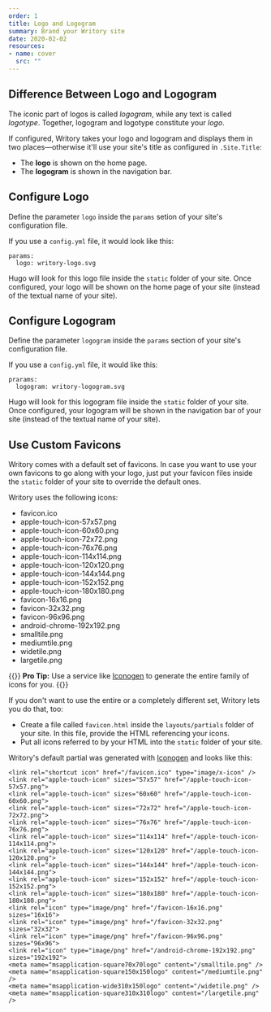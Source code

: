 ```yaml
---
order: 1
title: Logo and Logogram
summary: Brand your Writory site
date: 2020-02-02
resources:
- name: cover
  src: ""
---
```


## Difference Between Logo and Logogram

The iconic part of logos is called *logogram*, while any text is called *logotype*. Together, logogram and logotype constitute your *logo*.

If configured, Writory takes your logo and logogram and displays them in two places—otherwise it'll use your site's title as configured in ``.Site.Title``:

* The **logo** is shown on the home page.
* The **logogram** is shown in the navigation bar.

## Configure Logo

Define the parameter ``logo`` inside the ``params`` setion of your site's configuration file.

If you use a ``config.yml`` file, it would look like this:

```
params:
  logo: writory-logo.svg
```

Hugo will look for this logo file inside the ``static`` folder of your site. Once configured, your logo will be shown on the home page of your site (instead of the textual name of your site).

## Configure Logogram

Define the parameter ``logogram`` inside the ``params`` section of your site's configuration file.

If you use a ``config.yml`` file, it would like this:

```
prarams:
  logogram: writory-logogram.svg
```

Hugo will look for this logogram file inside the ``static`` folder of your site. Once configured, your logogram will be shown in the navigation bar of your site (instead of the textual name of your site).

## Use Custom Favicons

Writory comes with a default set of favicons. In case you want to use your own favicons to go along with your logo, just put your favicon files inside the ``static`` folder of your site to override the default ones.

Writory uses the following icons:

* favicon.ico
* apple-touch-icon-57x57.png
* apple-touch-icon-60x60.png
* apple-touch-icon-72x72.png
* apple-touch-icon-76x76.png
* apple-touch-icon-114x114.png
* apple-touch-icon-120x120.png
* apple-touch-icon-144x144.png
* apple-touch-icon-152x152.png
* apple-touch-icon-180x180.png
* favicon-16x16.png
* favicon-32x32.png
* favicon-96x96.png
* android-chrome-192x192.png
* smalltile.png
* mediumtile.png
* widetile.png
* largetile.png

{{<alert class="sy-alert-secondary my-5">}}
**Pro Tip:** Use a service like [Iconogen](https://digitalagencyrankings.com/iconogen/) to generate the entire family of icons for you.
{{</alert>}}

If you don't want to use the entire or a completely different set, Writory lets you do that, too:

* Create a file called ``favicon.html`` inside the ``layouts/partials`` folder of your site. In this file, provide the HTML referencing your icons.
* Put all icons referred to by your HTML into the ``static`` folder of your site.

Writory's default partial was generated with [Iconogen](https://digitalagencyrankings.com/iconogen/) and looks like this:

```
<link rel="shortcut icon" href="/favicon.ico" type="image/x-icon" />
<link rel="apple-touch-icon" sizes="57x57" href="/apple-touch-icon-57x57.png">
<link rel="apple-touch-icon" sizes="60x60" href="/apple-touch-icon-60x60.png">
<link rel="apple-touch-icon" sizes="72x72" href="/apple-touch-icon-72x72.png">
<link rel="apple-touch-icon" sizes="76x76" href="/apple-touch-icon-76x76.png">
<link rel="apple-touch-icon" sizes="114x114" href="/apple-touch-icon-114x114.png">
<link rel="apple-touch-icon" sizes="120x120" href="/apple-touch-icon-120x120.png">
<link rel="apple-touch-icon" sizes="144x144" href="/apple-touch-icon-144x144.png">
<link rel="apple-touch-icon" sizes="152x152" href="/apple-touch-icon-152x152.png">
<link rel="apple-touch-icon" sizes="180x180" href="/apple-touch-icon-180x180.png">
<link rel="icon" type="image/png" href="/favicon-16x16.png" sizes="16x16">
<link rel="icon" type="image/png" href="/favicon-32x32.png" sizes="32x32">
<link rel="icon" type="image/png" href="/favicon-96x96.png" sizes="96x96">
<link rel="icon" type="image/png" href="/android-chrome-192x192.png" sizes="192x192">
<meta name="msapplication-square70x70logo" content="/smalltile.png" />
<meta name="msapplication-square150x150logo" content="/mediumtile.png" />
<meta name="msapplication-wide310x150logo" content="/widetile.png" />
<meta name="msapplication-square310x310logo" content="/largetile.png" />
```
